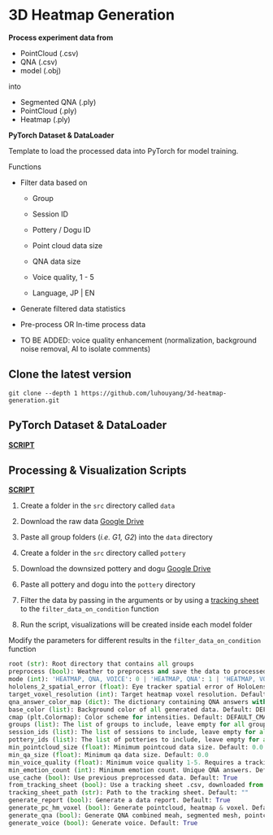 # 3D Heatmap Generation

**Process experiment data from**

- PointCloud (.csv)
- QNA (.csv)
- model (.obj) 

into

- Segmented QNA (.ply)
- PointCloud (.ply)
- Heatmap (.ply)

**PyTorch Dataset & DataLoader**

Template to load the processed data into PyTorch for model training.

Functions

- Filter data based on

    - Group

    - Session ID

    - Pottery / Dogu ID

    - Point cloud data size

    - QNA data size

    - Voice quality, 1 - 5

    - Language, JP | EN

- Generate filtered data statistics

- Pre-process OR In-time process data

- TO BE ADDED: voice quality enhancement (normalization, background noise removal, AI to isolate comments)

## Clone the latest version

```
git clone --depth 1 https://github.com/luhouyang/3d-heatmap-generation.git
```

## PyTorch Dataset & DataLoader

[**SCRIPT**](src/dataset/dataset.py)

## Processing & Visualization Scripts

[**SCRIPT**](src/dataset/testing_use.py)

1. Create a folder in the `src` directory called `data`

1. Download the raw data [Google Drive](https://drive.google.com/drive/folders/1vzZZfysW4tDlc2oXPpJ2WI2H3DBBufG6?usp=drive_link)

1. Paste all group folders (*i.e. G1, G2*) into the `data` directory

1. Create a folder in the `src` directory called `pottery`

1. Download the downsized pottery and dogu [Google Drive](https://drive.google.com/drive/folders/17zaoAvf2vPFnV8Yj6pCrLF8rSl9DqJyM?usp=drive_link)

1. Paste all pottery and dogu into the `pottery` directory

1. Filter the data by passing in the arguments or by using a [tracking sheet](https://docs.google.com/spreadsheets/d/1FLe6tAEtF5eAC3YXU8YLfOeI-VT83V1C/edit?usp=sharing&ouid=100175822335349725367&rtpof=true&sd=true) to the `filter_data_on_condition` function

1. Run the script, visualizations will be created inside each model folder

Modify the parameters for different results in the `filter_data_on_condition` function

```python
root (str): Root directory that contains all groups 
preprocess (bool): Weather to preprocess and save the data to processed folder. Default: True
mode (int): 'HEATMAP, QNA, VOICE': 0 | 'HEATMAP, QNA': 1 | 'HEATMAP, VOICE': 2 | 'HEATMAP': 3
hololens_2_spatial_error (float): Eye tracker spatial error of HoloLens 2. Default: DEFAULT_HOLOLENS_2_SPATIAL_ERROR
target_voxel_resolution (int): Target heatmap voxel resolution. Default: DEFAULT_TARGET_VOXEL_RESOLUTION
qna_answer_color_map (dict): The dictionary containing QNA answers with the rbg & name (color name). Default: DEFAULT_QNA_ANSWER_COLOR_MAP
base_color (list): Background color of all generated data. Default: DEFAULT_BASE_COLOR
cmap (plt.Colormap): Color scheme for intensities. Default: DEFAULT_CMAP
groups (list): The list of groups to include, leave empty for all groups. Default: []
session_ids (list): The list of sessions to include, leave empty for all sessions. Default: []
pottery_ids (list): The list of potteries to include, leave empty for all potteries. Default: []
min_pointcloud_size (float): Minimum pointcoud data size. Default: 0.0
min_qa_size (float): Minimum qa data size. Default: 0.0
min_voice_quality (float): Minimum voice quality 1-5. Requires a tracking sheet to filter. Default: 0.1
min_emotion_count (int): Minimum emotion count. Unique QNA answers. Default: 0
use_cache (bool): Use previous preprocessed data. Default: True
from_tracking_sheet (bool): Use a tracking sheet .csv, downloaded from Google Sheets (You can filter the data at Google Sheets and export the subset). Default: False
tracking_sheet_path (str): Path to the tracking sheet. Default: ""
generate_report (bool): Generate a data report. Default: True
generate_pc_hm_voxel (bool): Generate pointcloud, heatmap & voxel. Default: True
generate_qna (bool): Generate QNA combined meah, segmented mesh, pointcloud. Default: True
generate_voice (bool): Generate voice. Default: True
```
